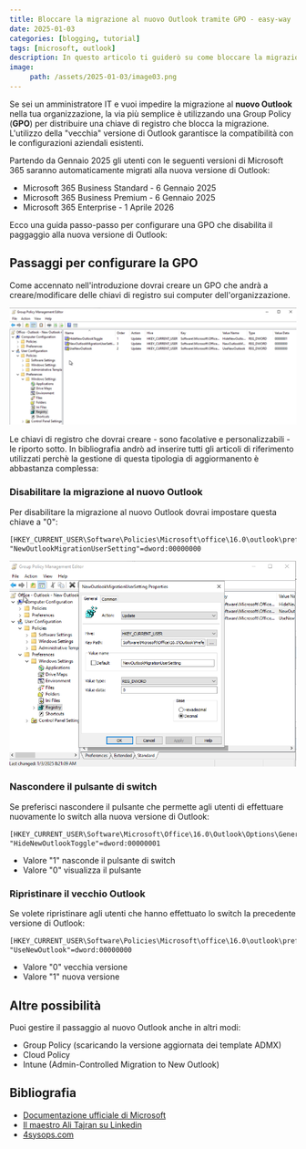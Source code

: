 ```yaml
---
title: Bloccare la migrazione al nuovo Outlook tramite GPO - easy-way
date: 2025-01-03
categories: [blogging, tutorial]
tags: [microsoft, outlook]
description: In questo articolo ti guiderò su come bloccare la migrazione al nuovo Outlook utilizzando le Group Policy e delle chiavi di registro. 
image:
     path: /assets/2025-01-03/image03.png
---
```


Se sei un amministratore IT e vuoi impedire la migrazione al **nuovo Outlook** nella tua organizzazione, la via più semplice è utilizzando una Group Policy (**GPO**) per distribuire una chiave di registro che blocca la migrazione. L'utilizzo della "vecchia" versione di Outlook garantisce la compatibilità con le configurazioni aziendali esistenti.

Partendo da Gennaio 2025 gli utenti con le seguenti versioni di Microsoft 365 saranno automaticamente migrati alla nuova versione di Outlook:
- Microsoft 365 Business Standard - 6 Gennaio 2025
- Microsoft 365 Business Premium - 6 Gennaio 2025
- Microsoft 365 Enterprise - 1 Aprile 2026

Ecco una guida passo-passo per configurare una GPO che disabilita il paggaggio alla nuova versione di Outlook:

## Passaggi per configurare la GPO
Come accennato nell'introduzione dovrai creare un GPO che andrà a creare/modificare delle chiavi di registro sui computer dell'organizzazione. 

![Riepilogo della GPO](/assets/2025-01-03/image01.png) 

Le chiavi di registro che dovrai creare - sono facolative e personalizzabili - le riporto sotto. In bibliografia andrò ad inserire tutti gli articoli di riferimento utilizzati perchè la gestione di questa tipologia di aggiormanento è abbastanza complessa: 

### Disabilitare la migrazione al nuovo Outlook
Per disabilitare la migrazione al nuovo Outlook dovrai impostare questa chiave a "0":

```
[HKEY_CURRENT_USER\Software\Policies\Microsoft\office\16.0\outlook\preferences]
"NewOutlookMigrationUserSetting"=dword:00000000
```
![Disabilare migrazione di Outlook](/assets/2025-01-03/image02.png) 

### Nascondere il pulsante di switch
Se preferisci nascondere il pulsante che permette agli utenti di effettuare nuovamente lo switch alla nuova versione di Outlook:

```
[HKEY_CURRENT_USER\Software\Microsoft\Office\16.0\Outlook\Options\General]
"HideNewOutlookToggle"=dword:00000001
```
- Valore "1" nasconde il pulsante di switch 
- Valore "0" visualizza il pulsante 

### Ripristinare il vecchio Outlook
Se volete ripristinare agli utenti che hanno effettuato lo switch la precedente versione di Outlook:
```
[HKEY_CURRENT_USER\Software\Policies\Microsoft\office\16.0\outlook\preferences]
"UseNewOutlook"=dword:00000000
```
- Valore "0" vecchia versione
- Valore "1" nuova versione

## Altre possibilità
Puoi gestire il passaggio al nuovo Outlook anche in altri modi:
- Group Policy (scaricando la versione aggiornata dei template ADMX)
- Cloud Policy
- Intune (Admin-Controlled Migration to New Outlook)

## Bibliografia
- [Documentazione ufficiale di Microsoft](https://learn.microsoft.com/it-it/microsoft-365-apps/outlook/get-started/control-install)
- [Il maestro Ali Tajran su Linkedin](https://www.linkedin.com/posts/alitajran_microsoft365-outlook-activity-7274416800962908162-UsLa/?utm_medium=ios_app&utm_source=screenshot_social_share&utm_campaign=copy_link)
- [4sysops.com](https://4sysops.com/archives/block-migration-to-new-outlook-with-group-policy/)